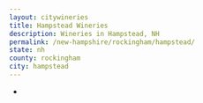 ```yaml
---
layout: citywineries
title: Hampstead Wineries
description: Wineries in Hampstead, NH
permalink: /new-hampshire/rockingham/hampstead/
state: nh
county: rockingham
city: hampstead
---
```

-
